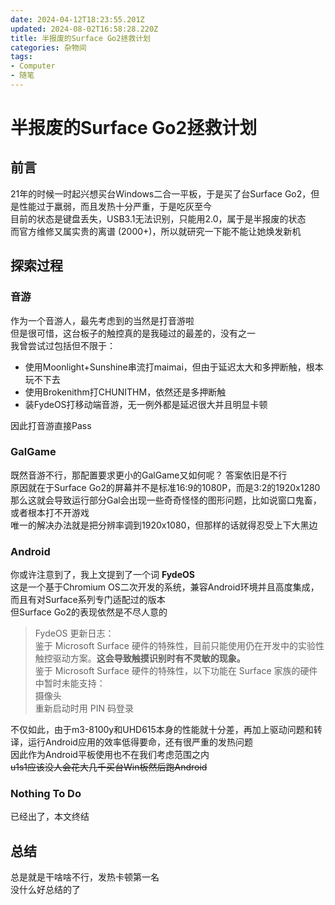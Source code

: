 ```yaml
---
date: 2024-04-12T18:23:55.201Z
updated: 2024-08-02T16:58:28.220Z
title: 半报废的Surface Go2拯救计划
categories: 杂物间
tags: 
- Computer
- 随笔
---
```


# 半报废的Surface Go2拯救计划


## 前言
21年的时候一时起兴想买台Windows二合一平板，于是买了台Surface Go2，但是性能过于羸弱，而且发热十分严重，于是吃灰至今  
目前的状态是键盘丢失，USB3.1无法识别，只能用2.0，属于是半报废的状态  
而官方维修又属实贵的离谱 (2000+)，所以就研究一下能不能让她焕发新机

## 探索过程

### 音游
作为一个音游人，最先考虑到的当然是打音游啦  
但是很可惜，这台板子的触控真的是我碰过的最差的，没有之一  
我曾尝试过包括但不限于：

- 使用Moonlight+Sunshine串流打maimai，但由于延迟太大和多押断触，根本玩不下去  
- 使用Brokenithm打CHUNITHM，依然还是多押断触  
- 装FydeOS打移动端音游，无一例外都是延迟很大并且明显卡顿  

因此打音游直接Pass  

### GalGame
既然音游不行，那配置要求更小的GalGame又如何呢？
答案依旧是不行  
原因就在于Surface Go2的屏幕并不是标准16:9的1080P，而是3:2的1920x1280  
那么这就会导致运行部分Gal会出现一些奇奇怪怪的图形问题，比如说窗口鬼畜，或者根本打不开游戏  
唯一的解决办法就是把分辨率调到1920x1080，但那样的话就得忍受上下大黑边  

### Android
你或许注意到了，我上文提到了一个词 **FydeOS**  
这是一个基于Chromium OS二次开发的系统，兼容Android环境并且高度集成，而且有对Surface系列专门适配过的版本  
但Surface Go2的表现依然是不尽人意的  

> FydeOS 更新日志：  
> 鉴于 Microsoft Surface 硬件的特殊性，目前只能使用仍在开发中的实验性触控驱动方案。**这会导致触摸识别时有不灵敏的现象。**  
> 鉴于 Microsoft Surface 硬件的特殊性，以下功能在 Surface 家族的硬件中暂时未能支持：  
> 摄像头  
> 重新启动时用 PIN 码登录  

不仅如此，由于m3-8100y和UHD615本身的性能就十分差，再加上驱动问题和转译，运行Android应用的效率低得要命，还有很严重的发热问题  
因此作为Android平板使用也不在我们考虑范围之内  
<del>u1s1应该没人会花大几千买台Win板然后跑Android</del>  

### Nothing To Do
已经出了，本文终结

## 总结
总是就是干啥啥不行，发热卡顿第一名  
没什么好总结的了